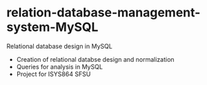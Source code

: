 # relation-database-management-system-MySQL
Relational database design in MySQL <br>

- Creation of relational databse design and normalization
- Queries for analysis in MySQL
- Project for ISYS864 SFSU
